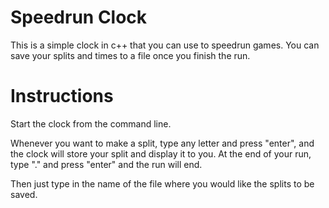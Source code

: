 # Speedrun Clock

This is a simple clock in c++ that you can use to speedrun games. 
You can save your splits and times to a file once you finish the run.

# Instructions
Start the clock from the command line.

Whenever you want to make a split, type any letter and press "enter", and the clock will store your split and display it to you.
At the end of your run, type "." and press "enter" and the run will end.

Then just type in the name of the file where you would like the splits to be saved.